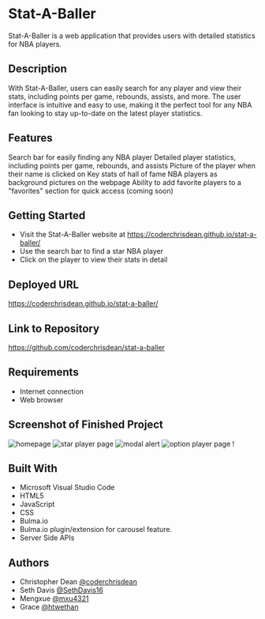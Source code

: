 # Stat-A-Baller

Stat-A-Baller is a web application that provides users with detailed statistics for NBA players. 

## Description
With Stat-A-Baller, users can easily search for any player and view their stats, including points per game, rebounds, assists, and more. The user interface is intuitive and easy to use, making it the perfect tool for any NBA fan looking to stay up-to-date on the latest player statistics.

## Features
Search bar for easily finding any NBA player
Detailed player statistics, including points per game, rebounds, and assists
Picture of the player when their name is clicked on
Key stats of hall of fame NBA players as background pictures on the webpage
Ability to add favorite players to a "favorites" section for quick access (coming soon)

## Getting Started
- Visit the Stat-A-Baller website at https://coderchrisdean.github.io/stat-a-baller/
- Use the search bar to find a star NBA player
- Click on the player to view their stats in detail

## Deployed URL
https://coderchrisdean.github.io/stat-a-baller/

## Link to Repository
https://github.com/coderchrisdean/stat-a-baller

## Requirements
- Internet connection
- Web browser

## Screenshot of Finished Project
![homepage](https://user-images.githubusercontent.com/112605297/206879509-4e6c3bf4-5862-4ebd-811b-ee3ccaa3ca73.png)
![star player page](https://user-images.githubusercontent.com/112605297/206879519-8107661e-9528-4127-ba06-4db1f4b891ea.png)
![modal alert](https://user-images.githubusercontent.com/112605297/206879514-fff12d1f-c7e2-409f-9fbd-d0b88a94aff6.png)
![option player page](https://user-images.githubusercontent.com/112605297/206879517-0bd46a7f-2981-45b4-bed7-8e8ddb4e7754.png)
!

## Built With
- Microsoft Visual Studio Code
- HTML5
- JavaScript
- CSS
- Bulma.io
- Bulma.io plugin/extension for carousel feature.
- Server Side APIs

## Authors

- Christopher Dean [@coderchrisdean](https://www.github.com/coderchrisdean)
- Seth Davis [@SethDavis16](https://github.com/SethDavis16)
- Mengxue [@mxu4321](https://github.com/mxu4321)
- Grace [@htwethan](https://github.com/htwethan)





